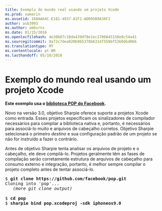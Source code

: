 ```yaml
---
title: Exemplo do mundo real usando um projeto Xcode
ms.prod: xamarin
ms.assetid: 168AA64C-E181-4937-A1F2-AD095B9A36F2
author: asb3993
ms.author: amburns
ms.date: 01/15/2016
ms.openlocfilehash: 4e30b07c10de439df8e1ec1706845150e8c54a41
ms.sourcegitcommit: 0a72c7dea020b965378b6314f558bf5360dbd066
ms.translationtype: MT
ms.contentlocale: pt-BR
ms.lasthandoff: 05/10/2018
---
```

# <a name="real-world-example-using-an-xcode-project"></a>Exemplo do mundo real usando um projeto Xcode


**Este exemplo usa o [biblioteca POP do Facebook](https://github.com/facebook/pop).**

Novo na versão 3.0, objetivo Sharpie oferece suporte a projetos Xcode como entrada. Esses projetos especificam os sinalizadores de compilador necessários para compilar a biblioteca nativa e, portanto, é necessários para associá-lo muito e arquivos de cabeçalho corretos. Objetivo Sharpie selecionará o primeiro _destino_ e sua configuração padrão de um projeto se não for instruído a fazer o contrário.

Antes de objetivo Sharpie tenta analisar os arquivos de projeto e o cabeçalho, ele deve compilá-lo. Projetos geralmente têm as fases de compilação serão corretamente estrutura de arquivos de cabeçalho para consumo externo e integração, portanto, é melhor sempre compilar o projeto completo antes de tentar associá-lo.

<pre>$ <b>git clone https://github.com/facebook/pop.git</b>
Cloning into 'pop'...
   <em>(more git clone output)</em>

$ <b>cd pop</b>
$ <b>sharpie bind pop.xcodeproj -sdk iphoneos9.0</b></pre>

